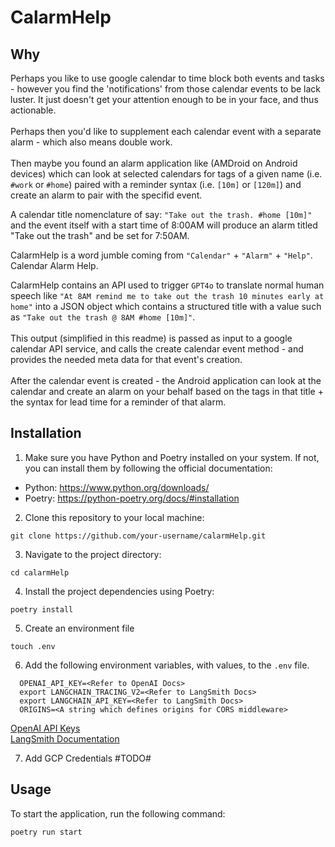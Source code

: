 # CalarmHelp
## Why
Perhaps you like to use google calendar to time block both events and tasks - however you find the 'notifications' from those calendar events to be lack luster. It just doesn't get your attention enough to be in your face, and thus actionable. 
<br><br>
Perhaps then you'd like to supplement each calendar event with a separate alarm - which also means double work.
<br><br>
Then maybe you found an alarm application like (AMDroid on Android devices) which can look at selected calendars for tags of a given name (i.e. `#work` or `#home`) paired with a reminder syntax (i.e. `[10m]` or `[120m]`) and create an alarm to pair with the specifid event.

A calendar title nomenclature of say: `"Take out the trash. #home [10m]"` and the event itself with a start time of 8:00AM will produce an alarm titled "Take out the trash" and be set for 7:50AM.

CalarmHelp is a word jumble coming from `"Calendar"` + `"Alarm"` + `"Help"`. Calendar Alarm Help.

CalarmHelp contains an API used to trigger `GPT4o` to translate normal human speech like `"At 8AM remind me to take out the trash 10 minutes early at home"` into a JSON object which contains a structured title with a value such as 
`"Take out the trash @ 8AM #home [10m]"`. 
<br><br>
This output (simplified in this readme) is passed as input to a google calendar API service, and calls the create calendar event method - and provides the needed meta data for that event's creation.
<br><br>
After the calendar event is created - the Android application can look at the calendar and create an alarm on your behalf based on the tags in that title + the syntax for lead time for a reminder of that alarm.

## Installation

1. Make sure you have Python and Poetry installed on your system. If not, you can install them by following the official documentation:
  - Python: https://www.python.org/downloads/
  - Poetry: https://python-poetry.org/docs/#installation

2. Clone this repository to your local machine:

  ```shell
  git clone https://github.com/your-username/calarmHelp.git
  ```

3. Navigate to the project directory:

  ```shell
  cd calarmHelp
  ```

4. Install the project dependencies using Poetry:

  ```shell
  poetry install
  ```

5. Create an environment file
  ```shell
  touch .env
  ```

6. Add the following environment variables, with values, to the `.env` file.

  ```.env     
    OPENAI_API_KEY=<Refer to OpenAI Docs>
    export LANGCHAIN_TRACING_V2=<Refer to LangSmith Docs>
    export LANGCHAIN_API_KEY=<Refer to LangSmith Docs>
    ORIGINS=<A string which defines origins for CORS middleware>
  ```

  [OpenAI API Keys](https://platform.openai.com/docs/quickstart/step-2-set-up-your-api-key)
  <br>
  [LangSmith Documentation](https://docs.smith.langchain.com/#3-set-up-your-environment)

7. Add GCP Credentials
   #TODO#

## Usage

To start the application, run the following command:
  ```shell
  poetry run start
  ```
